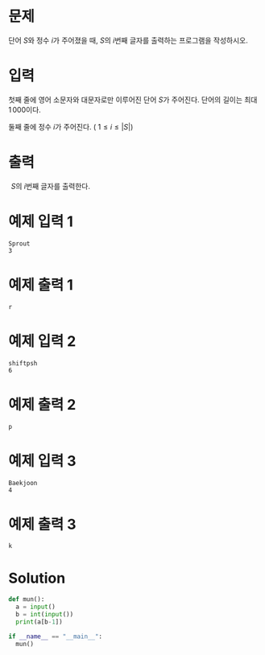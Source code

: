 # 문제
단어 
$S$와 정수 
$i$가 주어졌을 때, 
$S$의 
$i$번째 글자를 출력하는 프로그램을 작성하시오.

# 입력
첫째 줄에 영어 소문자와 대문자로만 이루어진 단어 
$S$가 주어진다. 단어의 길이는 최대 
$1\,000$이다.

둘째 줄에 정수 
$i$가 주어진다. (
$1 \le i \le \left|S\right|$)

# 출력
 
$S$의 
$i$번째 글자를 출력한다.

# 예제 입력 1 
    Sprout
    3
# 예제 출력 1 
    r
# 예제 입력 2 
    shiftpsh
    6
# 예제 출력 2 
    p
# 예제 입력 3 
    Baekjoon
    4
# 예제 출력 3 
    k
# Solution
```python
def mun():
  a = input()
  b = int(input())
  print(a[b-1])

if __name__ == "__main__":
  mun()
```
